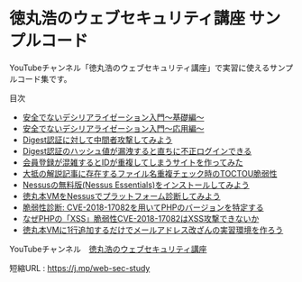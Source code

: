 # 徳丸浩のウェブセキュリティ講座 サンプルコード

YouTubeチャンネル「徳丸浩のウェブセキュリティ講座」で実習に使えるサンプルコード集です。

目次
- [安全でないデシリアライゼーション入門～基礎編～](./insecure-deserialization-part1)
- [安全でないデシリアライゼーション入門～応用編～](./insecure-deserialization-part2)
- [Digest認証に対して中間者攻撃してみよう](./digest-auth-part1)
- [Digest認証のハッシュ値が漏洩すると直ちに不正ログインできる](./digest-auth-part2)
- [会員登録が混雑するとIDが重複してしまうサイトを作ってみた](./user-id-collision)
- [大抵の解説記事に存在するファイル名重複チェック時のTOCTOU脆弱性](./file-name-collision)
- [Nessusの無料版(Nessus Essentials)をインストールしてみよう](./install-nessus)
- [徳丸本VMをNessusでプラットフォーム診断してみよう](./1st-scan-with-nessus)
- [脆弱性診断: CVE-2018-17082を用いてPHPのバージョンを特定する](./guess-php-version-by-CVE-2018-17082)
- [なぜPHPの「XSS」脆弱性CVE-2018-17082はXSS攻撃できないか](./why-CVE-2018-17082-is-not-XSS)
- [徳丸本VMに1行追加するだけでメールアドレス改ざんの実習環境を作ろう](./email-address-tampering)

YouTubeチャンネル　[徳丸浩のウェブセキュリティ講座](https://www.youtube.com/channel/UCLNW6Bo_YU3TxnzsII2gEDA)

短縮URL : https://j.mp/web-sec-study
